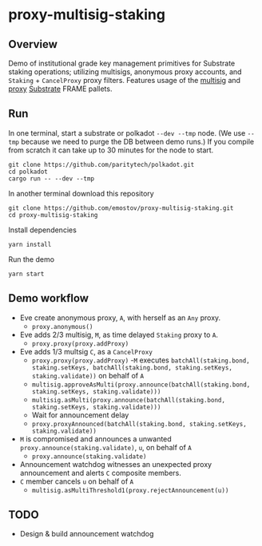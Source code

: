 # proxy-multisig-staking

## Overview

Demo of institutional grade key management primitives for Substrate staking operations; utilizing multisigs, anonymous proxy accounts, and `Staking` + `CancelProxy` proxy filters. Features usage of the [multisig](https://github.com/paritytech/substrate/tree/master/frame/multisig) and [proxy](https://github.com/paritytech/substrate/tree/master/frame/proxy) [Substrate](https://github.com/paritytech/substrate) FRAME pallets.


## Run

In one terminal, start a substrate or polkadot `--dev --tmp` node. (We use `--tmp` because we need to purge the DB between demo runs.) If you compile from scratch it can take up to 30 minutes for the node to start.

```console
git clone https://github.com/paritytech/polkadot.git
cd polkadot
cargo run -- --dev --tmp
```

In another terminal download this repository

```console
git clone https://github.com/emostov/proxy-multisig-staking.git
cd proxy-multisig-staking
```

Install dependencies

```console
yarn install
```

Run the demo

```console
yarn start
```

## Demo workflow

- Eve create anonymous proxy, `A`, with herself as an `Any` proxy.
  - `proxy.anonymous()`
- Eve adds 2/3 multisig, `M`, as time delayed `Staking` proxy to `A`.
  - `proxy.proxy(proxy.addProxy)`
- Eve adds 1/3 multsig `C`, as a `CancelProxy`
  - `proxy.proxy(proxy.addProxy)`
-`M` executes `batchAll(staking.bond, staking.setKeys, batchAll(staking.bond, staking.setKeys, staking.validate))` on behalf of `A`
  - `multisig.approveAsMulti(proxy.announce(batchAll(staking.bond, staking.setKeys, staking.validate)))`
  - `multisig.asMulti(proxy.announce(batchAll(staking.bond, staking.setKeys, staking.validate)))`
  - Wait for announcement delay
  - `proxy.proxyAnnounced(batchAll(staking.bond, staking.setKeys, staking.validate))`
- `M` is compromised and announces a unwanted `proxy.announce(staking.validate)`, `u`, on behalf of `A`
  - `proxy.announce(staking.validate)`
- Announcement watchdog witnesses an unexpected proxy announcement and alerts `C` composite members.
- `C` member cancels `u` on behalf of `A`
  - `multisig.asMultiThreshold1(proxy.rejectAnnouncement(u))`

## TODO

- Design & build announcement watchdog
